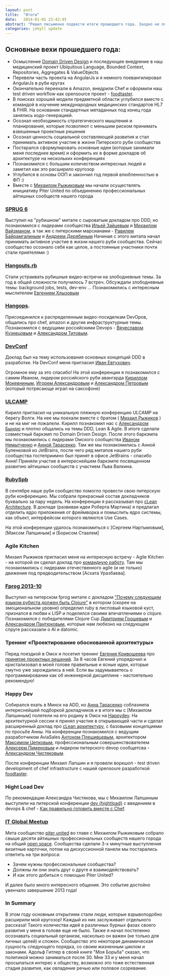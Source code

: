 ```yaml
---
layout: post
title:  "Итоги"
date:   2014-01-01 23:42:45
abstract: "Решил письменно подвести итоги прошедшего года. Заодно не плохой первый пост для новорожденного блога."
categories: jekyll update
---
```


## Основные вехи прошедшего года:

* Осмысление [Domain Driven Design](http://www.amazon.com/Domain-Driven-Design-Tackling-Complexity-Software/dp/0321125215)
  и последующее внедрение в наш медицинский проект Ubiquitous Language, Bounded Context, Repositories, Aggregates & ValueObjects
* Перевели часть проекта на AngularJs и я немного поевангилировал AngularJs в руби кругах
* Окончательно переехали в Amazon, внедрили Chef и оформили наш test driven workflow как opensource проект - [foodtaster](https://github.com/foodtaster).
* В поисках хорошей модели предметной области углубился вместе с командой в изучение международных медицинских стандартов HL7 & FHIR.
  На основании стандартных метаданных под конец года занялись кодо-генерацией.
* Осознал необходимость стратегического мышления и планирования, которые позволяют с меньшим риском принимать взвешенные проектные решения
* Осознал ценность социальной составляющей развития и стал принимать активное участие в жизни Питерского руби сообщества
* Постарался сформулировать основные идеи (которые занимали меня последнее время) и оформить их в форме докладов
  об архитектуре на нескольких конференциях
* Познакомился с большим количеством интересных людей и заметил как это расширило кругозор
* Углубился в основы ООП и закончил год первой влюбленностью в ФП :)
* Вместе с [Михаилом Рыжиковым](https://plus.google.com/u/0/113724248283261157650/posts) мы начали осуществлять инициативу Piter United
по объединению профессиональных айтишных сообществ нашего города

### [SPRUG 6](http://sprug.ru/sprug-meetup-6)

Выступил на "рубишном" митапе c сыроватым докладом про DDD, но познакомился с
лидерами сообщества [Ильей Зайцевым](https://plus.google.com/u/0/+IlyaZayats/posts) и [Михаилом Вайзманом](https://plus.google.com/u/0/+MikhailVaysman/posts),
а так же с питерскими марсианами -
[Равилем Байрамгалиным](https://www.facebook.com/brain0pia?fref=ts) и [Андреем Дерябиным](https://plus.google.com/+AndreyDeryabin/posts?hl=ru)
Начиная с этого митапа начал принимать активное участие в жизни нашего руби сообщества.
Сейчас сообщество осознало себя как целое, а постоянные участники почти стали приятелями :)

### [Hangouts.rb](https://www.youtube.com/user/niquolaj/videos)

Стали устраивать рубишные видео-встречи на злободневные темы.
За год в общей сложности получилось 7 встреч. Обсуждали злободневные темы: background jobs, tests, dev-env ...
Познакомились с интересным мыслителем [Евгением Хлызовым](https://plus.google.com/107106461239840490968/posts)

### [Hangops](https://plus.google.com/communities/114229108523474610285?hl=ru).

Присоединился к распределенным видео-посиделкам DevOpов, общались про chef, amazon и другие инфраструктурные темы.
Познакомился с ведущими российскими Devops - [Вячеславом Кузнецовым](https://plus.google.com/102731786910026119146/posts?hl=ru) и [Александром Титовым](https://plus.google.com/114464702327304117244/posts?hl=ru).

### [DevConf](http://devconf.ru/offers/99)

Доклад был на тему использования основных концепций DDD в разработке.
На DevConf меня пригласил [Иван Евтухович](https://www.facebook.com/evtuhovich?fref=ts).

Огромное ему за это спасибо!
Hа этой конференции я познакомился с самим Иваном, лидером российского руби авангарда [Кириллом Мокевниным](https://www.facebook.com/mokevnin?fref=ts),
[Игорем Александровым](http://www.jetrockets.ru/blog.html) и [Александром Петровым](https://plus.google.com/u/0/+AlexanderPetrov/posts)
(который потрясающе играл на саксофоне)

### [ULCAMP](http://2013.ulcamp.ru/)

Кирилл пригласил на уникальную пляжную конференцию ULCAMP на берегу Волги.
На нее мы поехали вместе с братом ( [Михаил Рыжиков](https://plus.google.com/u/0/113724248283261157650/posts) )
и не на миг не пожалели.
Кирилл познакомил нас с [Александром Бындю](http://blog.byndyu.ru/) и плотно общались на темы DDD, Lean & Agile.
В итоге сделали совместный баркэмп по Domain Driven Design.
После этого баркэмпа мы познакомились с лидерами Омского сообщества [Иваном Немытченко](https://www.facebook.com/nemytchenko?fref=ts)
и [Анной Тарасенко](https://www.facebook.com/anna.tarasenko.351?fref=ts).
Там же мы познакомились с Анной Буленковой из JetBrains,
после чего ряд митапов нашего руби сообщества гостеприимно был принят в офисе JetBrains - спасибо Анне!
Приняли участие в интереснейшем баркэмпе посвященном развитию айтишных сообществ с участием Льва Валкина.

### [RubySpb](http://rubyspb.ru/)

В сентябре наше руби сообщество помогло провести свою питерскую руби конференцию.
Мы собрали прекрасный состав докладчиков буквально за пару недель.
На конференции я рассказывал про [cLean Architecture](http://niquola.github.io/clean-architecture-slides/).
В докладе (развивая идеи Роберта Мартина) я предлагал отделить ядро приложения от фреймворка и помыслить ядро системы,
как объект, интерфейсом которого являются Use Cases.

На этой конференции удалось познакомиться с [Сергеем Нартымовым], [Максом Лапшиным] и [Борисом Стаалем]

### Agile Kitchen

Михаил Рыжиков пригласил меня на интересную встречу - Agile Kitchen - на которой он сделал доклад про [командную работу](http://www.slideshare.net/mrijikov/ss-27131854).
Там мы познакомились с лидерами отечественного agile (и не только) движения под предводительством [Асхата Уразбаева].

### [Fprog 2013-10](http://lanyrd.com/2013/fprog-10/)

Выступил на питерском fprog митапе с докладом ["Почему следующим языком рубиста должен быть Clojure"](http://niquola.github.io/ruby-to-clojure-slides/)
в котором (скорее на эмоциональном уровне) определил ruby в лисповый языковой куст, признался в любви к LISP и поделился своими впечатлениями о clojure.
Познакомился с победителями Clojure Cup [Дмитрием Грошевым](https://plus.google.com/+DmitryGroshev/posts?hl=ru) и [Александром Пантюковым](https://plus.google.com/101471918885985910765/posts?hl=ru),
которые нам любезно на следующем спруге рассказали о AI и datomic.

### Тренинг «Проектирование обоснованной архитектуры»

Перед поездкой в Омск я посетил тренинг [Евгения Кривошеева](https://www.facebook.com/eugene.krivosheyev?fref=ts) про [принятие проектных решений](http://jugru.timepad.ru/event/80808/).
За 8 часов Евгений упорядочил и кристализовал в моей голове правильные и ясные идеи,
которые смутно уже зарождались в ней. Если вы задумываетесь о программировании как об инженерной дисциплине - настоятельно рекомендую!

### Happy Dev

Собирался ехать в Минск на ADD, но [Анна Тарасенко](https://www.facebook.com/anna.tarasenko.351?fref=ts)
соблазнила интереснейшей подборкой докладчиков
и в итоге мы с [Михаилом Лапшиным] полетели на его родину в Омск на [Happydev](http://2013.happydev.ru/).
На архитектурной сессии я принял участие в открывающей части и сделал расширенный доклад
про [cLean архитектуру](https://github.com/niquola/happydev-2013-slides),
с базовыми концепциями по просьбе Анны. На конференции познакомился с ведущим разработчиком AviaSales
[Антоном Плешивцевым](https://www.facebook.com/ant.pl.3?fref=ts),
архитектором [Максимом Цепковым](https://www.facebook.com/mtsepkov?fref=ts),
профессиональным совершенствователем [Алексеем Пименовым](http://pimenaus.ru/) и
лидером питерского devop сообщетсва - [Александром Чистяковым](https://www.facebook.com/alexclear?fref=ts).

После конференции Михаил Лапшин и я провели воркшоп - test driven development of chef infrastructure с нашей opensoure разработкой [foodtaster](https://github.com/foodtaster).

### Hight Load Dev

По рекомендации Александра Чистякова, мы с Михаилом Лапшиным
выступили на питерской конференции [dev {hightload}](http://dev.it-portfolio.net/main.html)
с введением в devops & chef - [Как правильно готовить вместе с Chef](http://foodtaster.github.io/dev-highload-2013/).

### [IT Global Meetup](http://piter-united.ru/)

Мета сообщество [piter united](https://plus.google.com/u/0/communities/108851235934496354072) во главе с Михаилом Рыжиковым
собрало свыше десяти айтишных профессиональных сообществ нашего города на общий [open space](http://en.wikipedia.org/wiki/Open_Space_Technology).
Сообщества сделали 3-х минутные выступления визитные карточки, потом на дискуссионной панели мы постарались ответить на три вопроса:

* Зачем нужны профессиональные сообщества?
* Должны ли они знать друг о друге и взаимодействовать?
* И как этого добиться с помощью Piter United?

И далее было много интересного общения. Это событие достойно увенчало завершение 2013 года!

### In Summary

В этом году основным открытием стали люди, которые взрывоподобно расширили мой кругозор!
Каждый из них заслуживает отдельного рассказа!
Такого количества идей в различных бурных фазах своего развития у меня в голове еще не было.
Также я начал постепенно осознавать социальный организм, насколько он важен (не только для личных целей) и сложен.
Сообщество это некоторая динамическая сущность следующего порядка, со своим жизненным циклом и законами.
Адольф Гитлер в своей книге "Моя Борьба" сказал, что политикой можно заниматься после 30.
Мне 33 и у меня начал просыпаться интерес к обществу, возможно это тоже естественная стадия развития,
как овладение речью или половое созревание.

